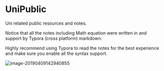 # UniPublic
Uni related public resources and notes.

Notice that all the notes including Math equation were written in and support by Typora (cross platform) markdown.

Highly recommend using Typora to read the notes for the best experience and make sure you enable all the syntax support.

![image-20190409142940855](assets/image-20190409142940855.png)

